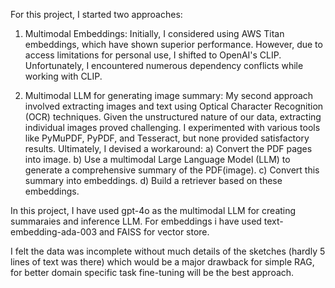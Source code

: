 For this project, I started two approaches:

1. Multimodal Embeddings:
Initially, I considered using AWS Titan embeddings, which have shown superior performance. However, due to access limitations for personal use, I shifted to OpenAI's CLIP. Unfortunately, I encountered numerous dependency conflicts while working with CLIP.

2. Multimodal LLM for generating image summary:
My second approach involved extracting images and text using Optical Character Recognition (OCR) techniques. Given the unstructured nature of our data, extracting individual images proved challenging. I experimented with various tools like PyMuPDF, PyPDF, and Tesseract, but none provided satisfactory results.
Ultimately, I devised a workaround:
a) Convert the PDF pages into image.
b) Use a multimodal Large Language Model (LLM) to generate a comprehensive summary of the PDF(image).
c) Convert this summary into embeddings.
d) Build a retriever based on these embeddings.


In this project, I have used gpt-4o as the multimodal LLM for creating summaraies and inference LLM. For embeddings i have used text-embedding-ada-003 and FAISS for vector store.


I felt the data was incomplete without much details of the sketches (hardly 5 lines of text was there) which would be a major drawback for simple RAG, for better domain specific task fine-tuning will be the best approach.